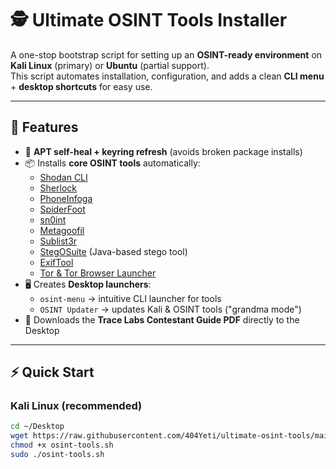 # 🕵️ Ultimate OSINT Tools Installer  

A one-stop bootstrap script for setting up an **OSINT-ready environment** on **Kali Linux** (primary) or **Ubuntu** (partial support).  
This script automates installation, configuration, and adds a clean **CLI menu** + **desktop shortcuts** for easy use.  

---

## 🚀 Features  

- 🔑 **APT self-heal + keyring refresh** (avoids broken package installs)  
- 📦 Installs **core OSINT tools** automatically:  
  - [Shodan CLI](https://help.shodan.io/command-line-interface/0-installation)  
  - [Sherlock](https://github.com/sherlock-project/sherlock)  
  - [PhoneInfoga](https://github.com/sundowndev/phoneinfoga)  
  - [SpiderFoot](https://github.com/smicallef/spiderfoot)  
  - [sn0int](https://github.com/kpcyrd/sn0int)  
  - [Metagoofil](https://github.com/opsdisk/metagoofil)  
  - [Sublist3r](https://github.com/aboul3la/Sublist3r)  
  - [StegOSuite](https://github.com/osde8info/stegosuite) (Java-based stego tool)  
  - [ExifTool](https://github.com/exiftool/exiftool)  
  - [Tor & Tor Browser Launcher](https://www.torproject.org/)  
- 🖥️ Creates **Desktop launchers**:  
  - `osint-menu` → intuitive CLI launcher for tools  
  - `OSINT Updater` → updates Kali & OSINT tools ("grandma mode")  
- 📄 Downloads the **Trace Labs Contestant Guide PDF** directly to the Desktop  

---

## ⚡ Quick Start  

### Kali Linux (recommended)  

```bash
cd ~/Desktop
wget https://raw.githubusercontent.com/404Yeti/ultimate-osint-tools/main/tlosint-tools.sh
chmod +x osint-tools.sh
sudo ./osint-tools.sh
